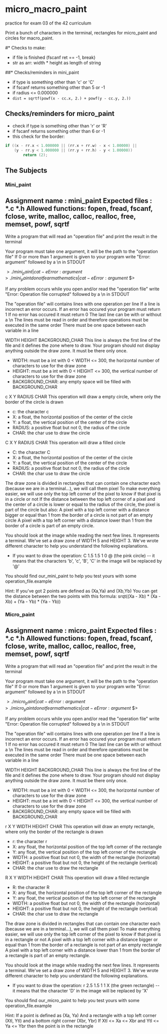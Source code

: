 # micro_macro_paint
practice for exam 03 of the 42 curriculum

Print a bunch of characters in the terminal, rectangles for micro_paint and circles for macro_paint.

#* Checks to make:
- if file is finished (fscanf ret == -1, break)
- str as arr: width * height as length of string

##* Checks/reminders in mini_paint
- if type is something other than 'c' or 'C'
- if fscanf returns something other than 5 or -1
- if radius <= 0.000000
- `dist = sqrtf(powf(x - cc.x, 2.) + powf(y - cc.y, 2.))`

## Checks/reminders for micro_paint
- check if type is something other than 'r' or 'R'
- if fscanf returns something other than 6 or -1
- this check for the border:
```c
if ((x - rr.x < 1.000000 || (rr.x + rr.w) - x < 1.00000) ||
	(y - rr.y < 1.000000 || (rr.y + rr.h) - y < 1.00000))
		return (2);
```


## The Subjects

### Mini_paint
Assignment name  : mini_paint
Expected files   : *.c *.h
Allowed functions: fopen, fread, fscanf, fclose, write, malloc, calloc, realloc, free, memset, powf, sqrtf
--------------------------------------------------------------------------------------

Write a program that will read an "operation file" and print the result in the terminal

Your program must take one argument, it will be the path to the "operation file"
If 0 or more than 1 argument is given to your program write "Error: argument" followed by a \n in STDOUT

$> ./mini_paint | cat -e
Error: argument$
$> ./mini_paint do not fear mathematics | cat -e
Error: argument$
$> 

If any problem occurs while you open and/or read the "operation file" write "Error: Operation file corrupted" followed by a \n in STDOUT

The "operation file" will contains lines with one operation per line
If a line is incorrect an error occurs.
If an error has occured your program must return 1
If no error has occured it must return 0
The last line can be with or without a \n
The lines must be read in order and therefore operations must be executed in the same order
There must be one space between each variable in a line

WIDTH HEIGHT BACKGROUND_CHAR
This line is always the first line of the file and it defines the zone where to draw. Your program should not display anything outside the draw zone. It must be there only once.
- WIDTH: must be a int with 0 < WIDTH <= 300, the horizontal number of characters to use for the draw zone
- HEIGHT: must be a int with 0 < HEIGHT <= 300, the vertical number of characters to use for the draw zone 
- BACKGROUND_CHAR: any empty space will be filled with BACKGROUND_CHAR

c X Y RADIUS CHAR
This operation will draw a empty circle, where only the border of the circle is drawn
- c: the character c
- X: a float, the horizontal position of the center of the circle
- Y: a float, the vertical position of the center of the circle
- RADIUS: a positive float but not 0, the radius of the circle
- CHAR: the char use to draw the circle

C X Y RADIUS  CHAR
This operation will draw a filled circle
- C: the character C
- X: a float, the horizontal position of the center of the circle
- Y: a float, the vertical position of the center of the circle
- RADIUS: a positive float but not 0, the radius of the circle
- CHAR: the char use to draw the circle


The draw zone is divided in rectangles that can contain one character each (because we are in a terminal...), we will call them pixel
To make everything easier, we will use only the top left corner of the pixel to know if that pixel is in a circle or not
If the distance between the top left corner of a pixel and the center of a circle is lower or equal to the radius of the circle, the pixel is part of the circle
but also:
	A pixel with a top left corner with a distance bigger or equal than 1 from the border of a circle is not part of an empty circle 
	A pixel with a top left corner with a distance lower than 1 from the border of a circle is part of an empty circle.

You should look at the image while reading the next few lines. It represents a terminal. We've set a draw zone of WIDTH 5 and HEIGHT 3.
We've wrote different character to help you understand the following explanations.
- If you want to draw the operation: C 1.5 1.5 1 0 @ (the pink circle)
-- it means that the characters 'b', 'c', 'B', 'C' in the image will be replaced by '@'

You should find our_mini_paint to help you test yours with some operation_file.example

Hint:
If you've got 2 points are defined as (Xa,Ya) and (Xb,Yb)
You can get the distance between the two points with this formula: srqt((Xa - Xb) * (Xa - Xb) + (Ya - Yb) * (Ya - Yb))

### Micro_paint
Assignment name  : micro_paint
Expected files   : *.c *.h
Allowed functions: fopen, fread, fscanf, fclose, write, malloc, calloc, realloc, free, memset, powf, sqrtf
--------------------------------------------------------------------------------------

Write a program that will read an "operation file" and print the result in the terminal

Your program must take one argument, it will be the path to the "operation file"
If 0 or more than 1 argument is given to your program write "Error: argument" followed by a \n in STDOUT

$> ./micro_paint | cat -e
Error: argument$
$> ./micro_paint do not fear mathematics | cat -e
Error: argument$
$> 

If any problem occurs while you open and/or read the "operation file" write "Error: Operation file corrupted" followed by a \n in STDOUT

The "operation file" will contains lines with one operation per line
If a line is incorrect an error occurs.
If an error has occured your program must return 1
If no error has occured it must return 0
The last line can be with or without a \n
The lines must be read in order and therefore operations must be executed in the same order
There must be one space between each variable in a line

WIDTH HEIGHT BACKGROUND_CHAR
This line is always the first line of the file and it defines the zone where to draw. Your program should not display anything outside the draw zone. It must be there only once.
- WIDTH: must be a int with 0 < WIDTH <= 300, the horizontal number of characters to use for the draw zone
- HEIGHT: must be a int with 0 < HEIGHT <= 300, the vertical number of characters to use for the draw zone 
- BACKGROUND_CHAR: any empty space will be filled with BACKGROUND_CHAR

r X Y WIDTH HEIGHT CHAR
This operation will draw an empty rectangle, where only the border of the rectangle is drawn
- r: the character r
- X: any float, the horizontal position of the top left corner of the rectangle
- Y: any float, the vertical position of the top left corner of the rectangle
- WIDTH: a positive float but not 0, the width of the rectangle (horizontal)
- HEIGHT: a positive float but not 0, the height of the rectangle (vertical)
- CHAR: the char use to draw the rectangle

R X Y WIDTH HEIGHT CHAR
This operation will draw a filled rectangle
- R: the character R
- X: any float, the horizontal position of the top left corner of the rectangle
- Y: any float, the vertical position of the top left corner of the rectangle
- WIDTH: a positive float but not 0, the width of the rectangle (horizontal)
- HEIGHT: a positive float but not 0, the height of the rectangle (vertical)
- CHAR: the char use to draw the rectangle

The draw zone is divided in rectangles that can contain one character each (because we are in a terminal...), we will call them pixel
To make everything easier, we will use only the top left corner of the pixel to know if that pixel is in a rectangle or not
A pixel with a top left corner with a distance bigger or equal than 1 from the border of a rectangle is not part of an empty rectangle 
A pixel with a top left corner with a distance lower than 1 from the border of a rectangle is part of an empty rectangle.

You should look at the image while reading the next few lines. It represents a terminal. We've set a draw zone of WIDTH 5 and HEIGHT 3.
We've wrote different character to help you understand the following explanations.
- If you want to draw the operation: r 2.5 1.5 1 1 X (the green rectangle)
-- it means that the character 'D' in the image will be replaced by 'X' 

You should find our_micro_paint to help you test yours with some operation_file.example

Hint:
If a point is defined as (Xa, Ya)
And a rectangle with a top left corner (Xtl, Ytl) and a bottom right corner (Xbr, Ybr)
If Xtl <= Xa <= Xbr and Ytl <= Ya <= Ybr then the point is in the rectangle


